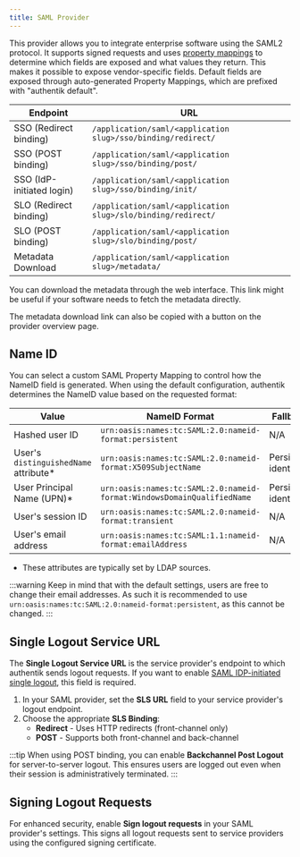 ```yaml
---
title: SAML Provider
---
```


This provider allows you to integrate enterprise software using the SAML2 protocol. It supports signed requests and uses [property mappings](../property-mappings/index.md#saml-property-mappings) to determine which fields are exposed and what values they return. This makes it possible to expose vendor-specific fields.
Default fields are exposed through auto-generated Property Mappings, which are prefixed with "authentik default".

| Endpoint                  | URL                                                          |
| ------------------------- | ------------------------------------------------------------ |
| SSO (Redirect binding)    | `/application/saml/<application slug>/sso/binding/redirect/` |
| SSO (POST binding)        | `/application/saml/<application slug>/sso/binding/post/`     |
| SSO (IdP-initiated login) | `/application/saml/<application slug>/sso/binding/init/`     |
| SLO (Redirect binding)    | `/application/saml/<application slug>/slo/binding/redirect/` |
| SLO (POST binding)        | `/application/saml/<application slug>/slo/binding/post/`     |
| Metadata Download         | `/application/saml/<application slug>/metadata/`             |

You can download the metadata through the web interface. This link might be useful if your software needs to fetch the metadata directly.

The metadata download link can also be copied with a button on the provider overview page.

## Name ID

You can select a custom SAML Property Mapping to control how the NameID field is generated. When using the default configuration, authentik determines the NameID value based on the requested format:

| Value                                 | NameID Format                                                          | Fallback              |
| ------------------------------------- | ---------------------------------------------------------------------- | --------------------- |
| Hashed user ID                        | `urn:oasis:names:tc:SAML:2.0:nameid-format:persistent`                 | N/A                   |
| User's `distinguishedName` attribute* | `urn:oasis:names:tc:SAML:2.0:nameid-format:X509SubjectName`            | Persistent identifier |
| User Principal Name (UPN)*            | `urn:oasis:names:tc:SAML:2.0:nameid-format:WindowsDomainQualifiedName` | Persistent identifier |
| User's session ID                     | `urn:oasis:names:tc:SAML:2.0:nameid-format:transient`                  | N/A                   |
| User's email address                  | `urn:oasis:names:tc:SAML:1.1:nameid-format:emailAddress`               | N/A                   |

* These attributes are typically set by LDAP sources.

:::warning
Keep in mind that with the default settings, users are free to change their email addresses. As such it is recommended to use `urn:oasis:names:tc:SAML:2.0:nameid-format:persistent`, as this cannot be changed.
:::

## Single Logout Service URL

The **Single Logout Service URL** is the service provider's endpoint to which authentik sends logout requests. If you want to enable [SAML IDP-initiated single logout](./IDP-initiated-single-logout.md), this field is required.

1. In your SAML provider, set the **SLS URL** field to your service provider's logout endpoint.
2. Choose the appropriate **SLS Binding**:
    - **Redirect** - Uses HTTP redirects (front-channel only)
    - **POST** - Supports both front-channel and back-channel

:::tip
When using POST binding, you can enable **Backchannel Post Logout** for server-to-server logout. This ensures users are logged out even when their session is administratively terminated.
:::

## Signing Logout Requests

For enhanced security, enable **Sign logout requests** in your SAML provider's settings. This signs all logout requests sent to service providers using the configured signing certificate.
